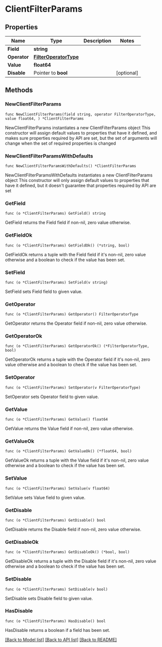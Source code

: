 # ClientFilterParams

## Properties

Name | Type | Description | Notes
------------ | ------------- | ------------- | -------------
**Field** | **string** |  | 
**Operator** | [**FilterOperatorType**](FilterOperatorType.md) |  | 
**Value** | **float64** |  | 
**Disable** | Pointer to **bool** |  | [optional] 

## Methods

### NewClientFilterParams

`func NewClientFilterParams(field string, operator FilterOperatorType, value float64, ) *ClientFilterParams`

NewClientFilterParams instantiates a new ClientFilterParams object
This constructor will assign default values to properties that have it defined,
and makes sure properties required by API are set, but the set of arguments
will change when the set of required properties is changed

### NewClientFilterParamsWithDefaults

`func NewClientFilterParamsWithDefaults() *ClientFilterParams`

NewClientFilterParamsWithDefaults instantiates a new ClientFilterParams object
This constructor will only assign default values to properties that have it defined,
but it doesn't guarantee that properties required by API are set

### GetField

`func (o *ClientFilterParams) GetField() string`

GetField returns the Field field if non-nil, zero value otherwise.

### GetFieldOk

`func (o *ClientFilterParams) GetFieldOk() (*string, bool)`

GetFieldOk returns a tuple with the Field field if it's non-nil, zero value otherwise
and a boolean to check if the value has been set.

### SetField

`func (o *ClientFilterParams) SetField(v string)`

SetField sets Field field to given value.


### GetOperator

`func (o *ClientFilterParams) GetOperator() FilterOperatorType`

GetOperator returns the Operator field if non-nil, zero value otherwise.

### GetOperatorOk

`func (o *ClientFilterParams) GetOperatorOk() (*FilterOperatorType, bool)`

GetOperatorOk returns a tuple with the Operator field if it's non-nil, zero value otherwise
and a boolean to check if the value has been set.

### SetOperator

`func (o *ClientFilterParams) SetOperator(v FilterOperatorType)`

SetOperator sets Operator field to given value.


### GetValue

`func (o *ClientFilterParams) GetValue() float64`

GetValue returns the Value field if non-nil, zero value otherwise.

### GetValueOk

`func (o *ClientFilterParams) GetValueOk() (*float64, bool)`

GetValueOk returns a tuple with the Value field if it's non-nil, zero value otherwise
and a boolean to check if the value has been set.

### SetValue

`func (o *ClientFilterParams) SetValue(v float64)`

SetValue sets Value field to given value.


### GetDisable

`func (o *ClientFilterParams) GetDisable() bool`

GetDisable returns the Disable field if non-nil, zero value otherwise.

### GetDisableOk

`func (o *ClientFilterParams) GetDisableOk() (*bool, bool)`

GetDisableOk returns a tuple with the Disable field if it's non-nil, zero value otherwise
and a boolean to check if the value has been set.

### SetDisable

`func (o *ClientFilterParams) SetDisable(v bool)`

SetDisable sets Disable field to given value.

### HasDisable

`func (o *ClientFilterParams) HasDisable() bool`

HasDisable returns a boolean if a field has been set.


[[Back to Model list]](../README.md#documentation-for-models) [[Back to API list]](../README.md#documentation-for-api-endpoints) [[Back to README]](../README.md)


